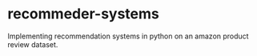 # recommeder-systems
 Implementing recommendation systems in python on an amazon product review dataset.
